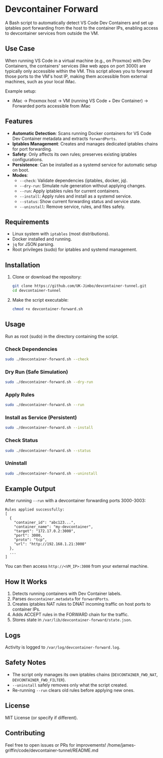 # Devcontainer Forward

A Bash script to automatically detect VS Code Dev Containers and set up iptables port forwarding from the host to the container IPs, enabling access to devcontainer services from outside the VM.

## Use Case

When running VS Code in a virtual machine (e.g., on Proxmox) with Dev Containers, the containers' services (like web apps on port 3000) are typically only accessible within the VM. This script allows you to forward those ports to the VM's host IP, making them accessible from external machines, such as your local iMac.

Example setup:
- iMac → Proxmox host → VM (running VS Code + Dev Container) → Forwarded ports accessible from iMac

## Features

- **Automatic Detection**: Scans running Docker containers for VS Code Dev Container metadata and extracts `forwardPorts`.
- **Iptables Management**: Creates and manages dedicated iptables chains for port forwarding.
- **Safety**: Only affects its own rules; preserves existing iptables configurations.
- **Persistence**: Can be installed as a systemd service for automatic setup on boot.
- **Modes**:
  - `--check`: Validate dependencies (iptables, docker, jq).
  - `--dry-run`: Simulate rule generation without applying changes.
  - `--run`: Apply iptables rules for current containers.
  - `--install`: Apply rules and install as a systemd service.
  - `--status`: Show current forwarding status and service state.
  - `--uninstall`: Remove service, rules, and files safely.

## Requirements

- Linux system with `iptables` (most distributions).
- Docker installed and running.
- `jq` for JSON parsing.
- Root privileges (sudo) for iptables and systemd management.

## Installation

1. Clone or download the repository:
   ```bash
   git clone https://github.com/UK-Jimbo/devcontainer-tunnel.git
   cd devcontainer-tunnel
   ```

2. Make the script executable:
   ```bash
   chmod +x devcontainer-forward.sh
   ```

## Usage

Run as root (sudo) in the directory containing the script.

### Check Dependencies
```bash
sudo ./devcontainer-forward.sh --check
```

### Dry Run (Safe Simulation)
```bash
sudo ./devcontainer-forward.sh --dry-run
```

### Apply Rules
```bash
sudo ./devcontainer-forward.sh --run
```

### Install as Service (Persistent)
```bash
sudo ./devcontainer-forward.sh --install
```

### Check Status
```bash
sudo ./devcontainer-forward.sh --status
```

### Uninstall
```bash
sudo ./devcontainer-forward.sh --uninstall
```

## Example Output

After running `--run` with a devcontainer forwarding ports 3000-3003:

```
Rules applied successfully:
[
  {
    "container_id": "abc123...",
    "container_name": "my-devcontainer",
    "target": "172.17.0.2:3000",
    "port": 3000,
    "proto": "tcp",
    "url": "http://192.168.1.21:3000"
  },
  ...
]
```

You can then access `http://<VM_IP>:3000` from your external machine.

## How It Works

1. Detects running containers with Dev Container labels.
2. Parses `devcontainer.metadata` for `forwardPorts`.
3. Creates iptables NAT rules to DNAT incoming traffic on host ports to container IPs.
4. Adds ACCEPT rules in the FORWARD chain for the traffic.
5. Stores state in `/var/lib/devcontainer-forward/state.json`.

## Logs

Activity is logged to `/var/log/devcontainer-forward.log`.

## Safety Notes

- The script only manages its own iptables chains (`DEVCONTAINER_FWD_NAT`, `DEVCONTAINER_FWD_FILTER`).
- `--uninstall` safely removes only what the script created.
- Re-running `--run` clears old rules before applying new ones.

## License

MIT License (or specify if different).

## Contributing

Feel free to open issues or PRs for improvements!</content>
<parameter name="filePath">/home/james-griffin/code/devcontainer-tunnel/README.md